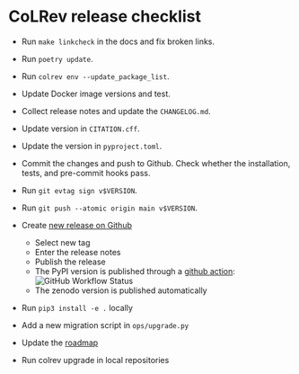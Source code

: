 # CoLRev release checklist

- Run `make linkcheck` in the docs and fix broken links.
- Run `poetry update`.
- Run `colrev env --update_package_list`.
- Update Docker image versions and test.
- Collect release notes and update the `CHANGELOG.md`.
- Update version in `CITATION.cff`.
- Update the version in `pyproject.toml`.
- Commit the changes and push to Github. Check whether the installation, tests, and pre-commit hooks pass.
- Run `git evtag sign v$VERSION`.
- Run `git push --atomic origin main v$VERSION`.

- Create [new release on Github](https://github.com/CoLRev-Ecosystem/colrev/releases/new)
    - Select new tag
    - Enter the release notes
    - Publish the release
    - The PyPI version is published through a [github action](https://github.com/CoLRev-Ecosystem/colrev/actions/workflows/publish.yml):  ![GitHub Workflow Status](https://img.shields.io/github/actions/workflow/status/CoLRev-Ecosystem/colrev/publish.yml)
    - The zenodo version is published automatically

- Run `pip3 install -e .` locally
- Add a new migration script in `ops/upgrade.py`
- Update the [roadmap](https://colrev.readthedocs.io/en/latest/foundations/roadmap.html)
- Run colrev upgrade in local repositories
